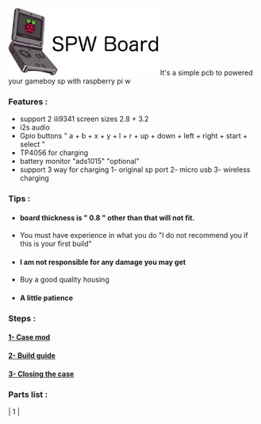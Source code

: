 <img src="images/logo.png" width="60%">
It's a simple pcb to powered your gameboy sp with raspberry pi w


### Features :
- support 2 ili9341 screen sizes 2.8 + 3.2
- i2s audio
- Gpio buttons " a + b + x + y + l + r + up + down + left + right + start + select "
- TP4056 for charging 
- battery monitor "ads1015" "optional"
- support 3 way for charging 
1- original sp port
2- micro usb
3- wireless charging

### Tips :
- #### board thickness is " 0.8 " other than that will not fit.
- You must have experience in what you do "I do not recommend you if this is your first build"
- #### I am not responsible for any damage you may get
- Buy a good quality housing 
- #### A little patience

### Steps :

#### [1- Case mod](https://github.com/Gameboypi/SPW/tree/master/Case%20mod)
#### [2- Build guide](https://github.com/Gameboypi/SPW/tree/master/Build%20guide)
#### [3- Closing the case](https://github.com/Gameboypi/SPW/tree/master/Closing%20the%20case)

### Parts list :
| 1 |




